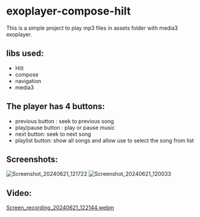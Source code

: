 # exoplayer-compose-hilt

This is a simple project to play mp3 files in assets folder with media3 exoplayer.

## libs used:
- Hilt
- compose
- navigation
- media3

## The player has 4 buttons:
- previous button : seek to previous song
- play/pause button : play or pause music
- next button: seek to next song
- playlist button: show all songs and allow use to select the song from list

## Screenshots:
![Screenshot_20240621_121722](https://github.com/meryqing/exoplayer-compose-hilt/assets/4547786/362017b3-1efd-42ae-b5e5-c26a0460ccae)
![Screenshot_20240621_120033](https://github.com/meryqing/exoplayer-compose-hilt/assets/4547786/c60acc73-21b3-4674-b233-b9e20f433c69)

## Video:
[Screen_recording_20240621_122144.webm](https://github.com/meryqing/exoplayer-compose-hilt/assets/4547786/b000e530-e736-4c07-8316-5bd96a30a796)
